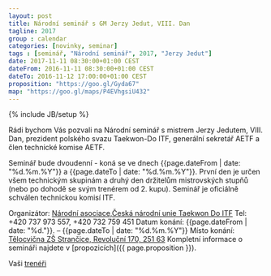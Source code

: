 ```yaml
---
layout: post
title: Národní seminář s GM Jerzy Jedut, VIII. Dan 
tagline: 2017
group : calendar
categories: [novinky, seminar]
tags : [seminář, "Národní seminář", 2017, "Jerzy Jedut"]
date: 2017-11-11 08:30:00+01:00 CEST
dateFrom: 2016-11-11 08:30:00+01:00 CEST
dateTo: 2016-11-12 17:00:00+01:00 CEST
proposition: "https://goo.gl/Gyda67"
map: "https://goo.gl/maps/P4EVhgsiU432"
---
```

{% include JB/setup %}

Rádi bychom Vás pozvali na Národní seminář s mistrem Jerzy Jedutem, VIII. Dan, prezident polského svazu Taekwon-Do ITF,
generální sekretář AETF a člen technické komise AETF.

Seminář bude dvoudenní - koná se ve dnech {{page.dateFrom | date: "%d.%m.%Y"}} a {{page.dateTo | date: "%d.%m.%Y"}}. První den je určen všem technickým skupinám a druhý den držitelům mistrovských stupňů (nebo po dohodě se svým trenérem od 2. kupu).
Seminář je oficiálně schválen technickou komisí ITF.

Organizátor: [Národní asociace,Česká národní unie Taekwon Do ITF]()
Tel: +420 737 973 557, +420 732 759 451
Datum konání:  {{page.dateFrom | date: "%d."}}. – {{page.dateTo | date: "%d.%m.%Y"}}
Místo konání: [Tělocvična ZŠ Strančice, Revoluční 170, 251 63]({{page.map}})
Kompletní informace o semináři najdete v [propozicích]({{ page.proposition }}).

Vaši [trenéři](/treneri)
